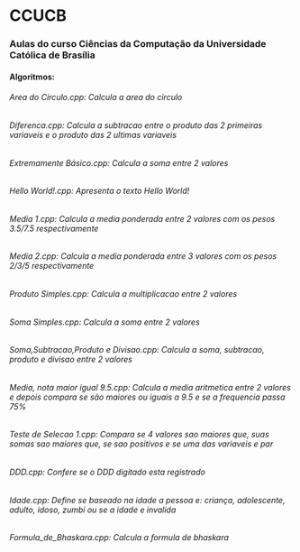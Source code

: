 # CCUCB
### Aulas do curso Ciências da Computação da Universidade Católica de Brasília<br />
#### Algoritmos:
###### Area do Circulo.cpp: Calcula a area do circulo
###### Diferenca.cpp: Calcula a subtracao entre o produto das 2 primeiras variaveis e o produto das 2 ultimas variaveis
###### Extremamente Básico.cpp: Calcula a soma entre 2 valores
###### Hello World!.cpp: Apresenta o texto Hello World!
###### Media 1.cpp: Calcula a media ponderada entre 2 valores com os pesos 3.5/7.5 respectivamente
###### Media 2.cpp: Calcula a media ponderada entre 3 valores com os pesos 2/3/5 respectivamente
###### Produto Simples.cpp: Calcula a multiplicacao entre 2 valores
###### Soma Simples.cpp: Calcula a soma entre 2 valores
###### Soma,Subtracao,Produto e Divisao.cpp: Calcula a soma, subtracao, produto e divisao entre 2 valores
###### Media, nota maior igual 9.5.cpp: Calcula a media aritmetica entre 2 valores e depois compara se são maiores ou iguais a 9.5 e se a frequencia passa 75%
###### Teste de Selecao 1.cpp: Compara se 4 valores sao maiores que, suas somas sao maiores que, se sao positivos e se uma das variaveis e par
###### DDD.cpp: Confere se o DDD digitado esta registrado
###### Idade.cpp: Define se baseado na idade a pessoa e: criança, adolescente, adulto, idoso, zumbi ou se a idade e invalida
###### Formula_de_Bhaskara.cpp: Calcula a formula de bhaskara
